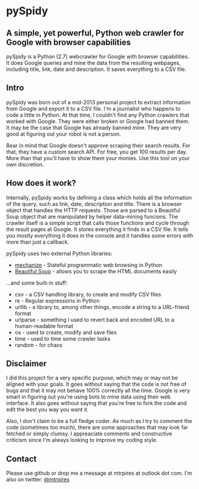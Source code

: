 pySpidy 
=======
A simple, yet powerful, Python web crawler for Google with browser capabilities
-------------------------------------------------------------------------------

pySpidy is a Python (2.7) webcrawler for Google with browser capabilities. It does Google queries and mine the data from the resulting webpages, including title, link, date and description. It saves everything to a CSV file.

Intro
-----

pySpidy was born out of a mid-2013 personal project to extract information from Google and export it to a CSV file. I'm a journalist who happens to code a little in Python. At that time, I couldn't find any Python crawlers that worked with Google. They were either broken or Google had banned them. It may be the case that Google has already banned mine. They are very good at figuring out your robot is not a person.

Bear in mind that Google doesn't approve scraping their search results. For that, they have a custom search API. For free, you get 100 results per day. More than that you'll have to show them your monies. Use this tool on your own discretion.

How does it work?
-----------------

Internally, pySpidy works by defining a class which holds all the information of the query, such as link, date, description and title. There is a browser object that handles the HTTP requests. Those are parsed to a Beautiful Soup object that are manipulated by helper data-mining funcions. The crawler itself is a simple script that calls those functions and cycle through the result pages at Google. It stores everything it finds in a CSV file. It tells you mostly everything it does in the console and it handles some errors with more than just a callback.

pySpidy uses two external Python libraries:

  * [mechanize](http://wwwsearch.sourceforge.net/mechanize/) - Stateful programmatic web browsing in Python 
  * [Beautiful Soup](http://www.crummy.com/software/BeautifulSoup/) - allows you to scrape the HTML documents easily

...and some built-in stuff:

  * csv - a CSV handling library, to create and modify CSV files
  * re - Regular expressions in Python
  * urllib - a library to, among other things, encode a string to a URL-friend format
  * urlparse - something I used to revert back and encoded URL to a human-readable format 
  * os - used to create, modify and save files
  * time - used to time some crawler tasks
  * random - for chaos

Disclaimer
----------

I did this project for a very specific purpose, which may or may not be aligned with your goals. It goes without saying that the code is not free of bugs and that it may not behave 100% correctly all the time. Google is very smart in figuring out you're using bots to mine data using their web interface. It also goes without saying that you're free to fork the code and edit the best you way you want it.

Also, I don't claim to be a full fledge coder. As much as I try to comment the code (sometimes too much), there are some approaches that may look far fetched or simply clumsy. I appreaciate comments and constructive criticism since I'm always looking to improve my coding style.

Contact
-------

Please use github or drop me a message at mtrpires at outlook dot com. I'm also on twitter: [@mtrpires](http://twitter.com/mtrpires)





